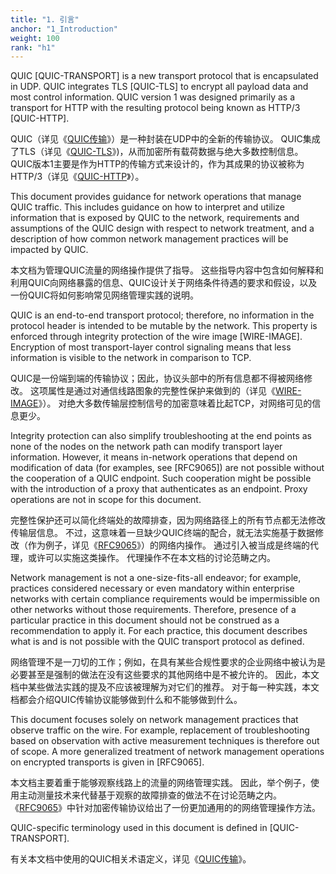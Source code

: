 ```yaml
---
title: "1. 引言"
anchor: "1_Introduction"
weight: 100
rank: "h1"
---
```


QUIC [QUIC-TRANSPORT] is a new transport protocol that is encapsulated in UDP. QUIC integrates TLS [QUIC-TLS] to encrypt all payload data and most control information. QUIC version 1 was designed primarily as a transport for HTTP with the resulting protocol being known as HTTP/3 [QUIC-HTTP].

QUIC（详见《[QUIC传输](../RFC9000_Chinese_Simplified)》）是一种封装在UDP中的全新的传输协议。
QUIC集成了TLS（详见《[QUIC-TLS](../RFC9001_Chinese_Simplified)》)，从而加密所有载荷数据与绝大多数控制信息。
QUIC版本1主要是作为HTTP的传输方式来设计的，作为其成果的协议被称为HTTP/3（详见《[QUIC-HTTP](../RFC9114_Chinese_Simplified)》）。

This document provides guidance for network operations that manage QUIC traffic. This includes guidance on how to interpret and utilize information that is exposed by QUIC to the network, requirements and assumptions of the QUIC design with respect to network treatment, and a description of how common network management practices will be impacted by QUIC.

本文档为管理QUIC流量的网络操作提供了指导。
这些指导内容中包含如何解释和利用QUIC向网络暴露的信息、QUIC设计关于网络条件待遇的要求和假设，以及一份QUIC将如何影响常见网络管理实践的说明。

QUIC is an end-to-end transport protocol; therefore, no information in the protocol header is intended to be mutable by the network. This property is enforced through integrity protection of the wire image [WIRE-IMAGE]. Encryption of most transport-layer control signaling means that less information is visible to the network in comparison to TCP.

QUIC是一份端到端的传输协议；因此，协议头部中的所有信息都不得被网络修改。
这项属性是通过对通信线路图象的完整性保护来做到的（详见《[WIRE-IMAGE](https://www.rfc-editor.org/info/rfc8546)》）。
对绝大多数传输层控制信号的加密意味着比起TCP，对网络可见的信息更少。

Integrity protection can also simplify troubleshooting at the end points as none of the nodes on the network path can modify transport layer information. However, it means in-network operations that depend on modification of data (for examples, see [RFC9065]) are not possible without the cooperation of a QUIC endpoint. Such cooperation might be possible with the introduction of a proxy that authenticates as an endpoint. Proxy operations are not in scope for this document.

完整性保护还可以简化终端处的故障排查，因为网络路径上的所有节点都无法修改传输层信息。
不过，这意味着一旦缺少QUIC终端的配合，就无法实施基于数据修改（作为例子，详见《[RFC9065](https://www.rfc-editor.org/info/rfc9065)》）的网络内操作。
通过引入被当成是终端的代理，或许可以实施这类操作。
代理操作不在本文档的讨论范畴之内。

Network management is not a one-size-fits-all endeavor; for example, practices considered necessary or even mandatory within enterprise networks with certain compliance requirements would be impermissible on other networks without those requirements. Therefore, presence of a particular practice in this document should not be construed as a recommendation to apply it. For each practice, this document describes what is and is not possible with the QUIC transport protocol as defined.

网络管理不是一刀切的工作；例如，在具有某些合规性要求的企业网络中被认为是必要甚至是强制的做法在没有这些要求的其他网络中是不被允许的。
因此，本文档中某些做法实践的提及不应该被理解为对它们的推荐。
对于每一种实践，本文档都会介绍QUIC传输协议能够做到什么和不能够做到什么。

This document focuses solely on network management practices that observe traffic on the wire. For example, replacement of troubleshooting based on observation with active measurement techniques is therefore out of scope. A more generalized treatment of network management operations on encrypted transports is given in [RFC9065].

本文档主要着重于能够观察线路上的流量的网络管理实践。
因此，举个例子，使用主动测量技术来代替基于观察的故障排查的做法不在讨论范畴之内。
《[RFC9065](https://www.rfc-editor.org/info/rfc9065)》中针对加密传输协议给出了一份更加通用的的网络管理操作方法。

QUIC-specific terminology used in this document is defined in [QUIC-TRANSPORT].

有关本文档中使用的QUIC相关术语定义，详见《[QUIC传输](../RFC9000_Chinese_Simplified)》。
